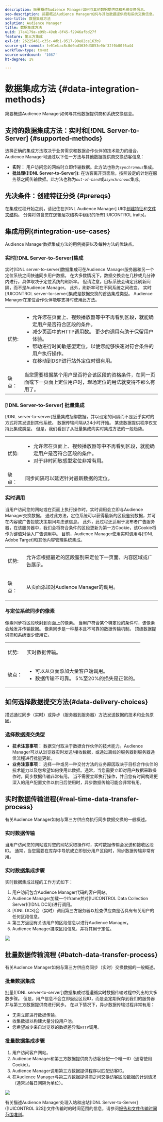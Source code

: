```yaml
---
description: 简要概述Audience Manager如何与其他数据提供商和系统交换信息。
seo-description: 简要概述Audience Manager如何与其他数据提供商和系统交换信息。
seo-title: 数据集成方法
solution: Audience Manager
title: 数据集成方法
uuid: 17a4179a-e99b-49eb-8f45-f2946afbd27f
feature: 第三方集成
exl-id: 26225461-c35c-4db1-9517-99e82ce163b9
source-git-commit: fe01ebac8c0d0ad3630d3853e0bf32f0b00f6a44
workflow-type: tm+mt
source-wordcount: '1087'
ht-degree: 1%

---
```


# 数据集成方法 {#data-integration-methods}

简要概述Audience Manager如何与其他数据提供商和系统交换信息。

## 支持的数据集成方法：实时和[!DNL Server-to-Server] {#supported-methods}

选择正确的集成方法取决于业务需求和数据合作伙伴的技术能力的组合。 Audience Manager可通过以下任一方法与其他数据提供商交换访客信息：

* **实时：** 用户访问您的网站时立即传输数据。此方法也称为&#x200B;*`synchronous`*&#x200B;集成。
* **批处理([!DNL Server-to-Server]):** 在访客离开页面后，按照设定的计划在服务器之间传输数据。此方法也称为&#x200B;*`out-of-band`*&#x200B;或&#x200B;*`asynchronous`*&#x200B;集成。

## 先决条件：创建特征分类 {#prereqs}

在集成过程开始之前，请记住在[!DNL Audience Manager] UI中[创建特征](../features/traits/create-onboarded-rule-based-traits.md)和[文件夹结构](../features/traits/trait-storage.md#create-trait-storage-folder)。 分类将包含您在逻辑层次结构中组织的所有[!UICONTROL traits]。

## 集成用例{#integration-use-cases}

Audience Manager数据集成方法的用例摘要以及每种方法的优缺点。

### 实时[!DNL Server-to-Server]集成

<!-- c_int_types_use_cases.xml -->

实时[!DNL server-to-server]数据集成可在Audience Manager服务器和另一个定位系统之间快速同步用户数据。 在大多数情况下，数据交换会在几秒或几分钟内进行，具体取决于定位系统的刷新率。 但请注意，目标系统会确定此刷新间隔，而不是Audience Manager。 此外，刷新率可在不同系统之间改变。 实时[!UICONTROL server-to-server]集成是数据交换的首选集成类型。 Audience Manager在定位合作伙伴能够支持时使用此方法。

<table id="simpletable_5307DEC378E5486CB92A354287F33AD8"> 
 <tr class="strow">
  <td class="stentry"> <p>优势: </p></td>
  <td class="stentry"> 
   <ul id="ul_F251AFF8A2FA49D0849E36D7FAE87DE7"> 
    <li id="li_1737EBB1AD8844BD87E736BB4D8080EF">允许您在页面上、视频播放器等中不再看到区段，就能确定用户是否符合区段的条件。 </li>
    <li id="li_1C1F346CB7BD40508AA5A6918C6B8514"> 减少页面中的HTTP调用数。 更少的调用有助于保留用户体验。 </li>
    <li id="li_046BF4568B104F53A0E5372568C957CD">帮助进行时间敏感型定位，以便您能够快速对符合条件的用户执行操作。 </li>
    <li id="li_70F7AB19AC5D4A9AB80216A2B05163B8">在移动到DSP进行站外定位时很有用。 </li>
   </ul></td>
 </tr>
 <tr class="strow">
  <td class="stentry"> 缺点：</td>
  <td class="stentry"> 当您需要根据某个用户是否符合该区段的资格条件，在同一页面或下一页面上定位用户时，现场定位的用法就变得不那么有用了。</td>
 </tr>
</table>

### [!DNL Server-to-Server] 批量集成

[!DNL server-to-server]批量集成捆绑数据，并以设定的间隔而不是近乎实时的方式将其发送到其他系统。 数据传输间隔从24小时开始。 某些数据提供程序仅支持此集成类型。 但是，我们看到了从批量集成向实时集成方法的一般趋势。

<table id="simpletable_6878241639114DE68E61A251486C6317"> 
 <tr class="strow">
  <td class="stentry"> <p>优势: </p></td>
  <td class="stentry"> 
   <ul id="ul_1E9B48B06E764D3AB6F2D702EB4922DC"> 
    <li id="li_1CF0E018660347B3A5AF79160F74FBDB">允许您在页面上、视频播放器等中不再看到区段，就能确定用户是否符合区段的条件。 </li> 
    <li id="li_B6A9DF9C0D8B44A48F032F2FDB5B3956">对于非时间敏感型定位非常有用。 </li>
   </ul></td>
 </tr>
 <tr class="strow">
  <td class="stentry"> 缺点：</td>
  <td class="stentry"> 同步间隔可以延迟针对最新数据的定位。</td>
 </tr>
</table>

### 实时调用

当用户访问您的网站或在页面上执行操作时，实时调用会立即与Audience Manager交换数据。 通过此方法，定位系统可以获得最新的区段鉴别数据，并可在内容或广告投放决策期间考虑该信息。 此外，此过程还适用于发布者广告服务器，在该服务器中，我们会将符合条件的区段更新为第一方Cookie，该Cookie将作为键值对读入广告调用中。 目前，Audience Manager使用实时调用与[!DNL Adobe Target]和其他内容管理系统集成。

<table> 
 <tr>
  <td> <p>优势: </p></td>
  <td> <p> 允许您根据最近的区段鉴别来定位下一页面、内容区域或广告展示。 </p></td> 
 </tr> 
 <tr>
  <td> <p>缺点： </p></td>
  <td> <p>从页面添加对Audience Manager的调用。</p></td>
 </tr> 
</table>


### 与定位系统同步的像素

像素同步将区段映射到页面上的像素。 当用户符合某个特定段的条件时，该像素会触发并传输数据。 像素同步是一种基本且不可靠的数据传输机制。 顶级数据提供商和系统很少使用它。

<table id="simpletable_39E4CD139CCF4417842AA28CDFFB6EB1"> 
 <tr class="strow">
  <td class="stentry"> <p>优势: </p></td>
  <td class="stentry"> <p> 实时数据传输。 </p></td> 
 </tr> 
 <tr class="strow">
  <td class="stentry"> <p>缺点： </p></td>
  <td class="stentry"> 
   <ul id="ul_5217EDC82434401493C2C96823C068E9"> 
    <li id="li_26EB0458CA1844908C005A47F55E50AC">可以从页面添加大量客户端调用。 </li>
    <li id="li_CD91F3DC92F2429293787D61506E5E04">数据传输不可靠。 5%至20%的损失是正常的。 </li>
   </ul></td>
 </tr> 
</table>

## 如何选择数据提交方法{#data-delivery-choices}

描述通过同步（实时）或异步（服务器到服务器）方法发送数据的技术和业务原因。

<!-- c_int_delivery_choices.xml -->

### 选择数据提交类型

* **技术注意事项：** 数据交付取决于数据合作伙伴的技术能力。Audience Manager可以从浏览器实时发送/接收数据，或通过离线的服务器到服务器通信流程进行批量更新。
* **业务注意事项：** 选择一种或另一种交付方法的业务原因取决于目标合作伙伴的技术能力以及您希望如何使用此数据。通常，当您需要立即对用户数据采取操作时，同步数据传输非常有用。 当不需要立即执行操作，并且您有时间构建更深入的用户配置文件以供日后使用时，异步数据传输可能会非常有用。

## 实时数据传输进程{#real-time-data-transfer-process}

有关Audience Manager如何与第三方供应商执行同步数据交换的一般概述。

### 实时数据传输

<!-- c_int_overview_sync.xml -->

当用户访问您的网站或对您的网站采取操作时，实时数据传输会发送和接收区段ID。 通常，当您需要在库存中导航或立即划分用户区段时，同步数据传输非常有用。

### 实时数据集成步骤

实时数据集成过程的工作方式如下：

1. 用户访问包含Audience Manager代码的客户网站。
1. Audience Manager加载一个Iframe并对[!UICONTROL Data Collection Server]([!DNL DCS])进行调用。
1. [!DNL DCS]会（实时）调用第三方服务器以检查供应商是否具有有关用户的任何区段信息。
1. 第三方返回有关该用户的区段信息以进行Audience Manager。
1. Audience Manager摄取区段信息，并将其用于定位。

![](assets/rt_reduce70.png)

## 批量数据传输流程 {#batch-data-transfer-process}

有关Audience Manager如何与第三方供应商同步（实时）交换数据的一般概述。

### 批量数据集成

<!-- c_int_overview_async.xml -->

批量([!DNL server-to-server])数据集成过程遵循实时数据传输过程中列出的大多数步骤。 但是，用户信息不会立即返回区段ID，而是会定期保存到我们的服务器并与第三方数据提供商进行同步。 在以下情况下，异步数据传输过程非常有用：

* 无需立即进行数据传输。
* 收集数据以构建大量分段用户池。
* 您希望减少来自浏览器的数据差异和`HTTP`调用。

### 批量数据集成步骤

1. 用户访问客户网站。
1. Audience Manager和第三方数据提供商为访客分配一个唯一ID（通常使用Cookie）。
1. Audience Manager调用第三方数据提供程序以匹配访客ID。
1. 在Audience Manager与第三方数据提供商之间交换访客区段数据的计划请求（通常以每日间隔为单位）。

![](assets/s2s_70.png)

有关描述Audience Manager处理入站和出站[!DNL Server-to-Server]([!UICONTROL S2S])文件传输时的时间范围的信息，请参阅[报告和文件传输时间范围准则](../reference/reporting-file-transfer-timeframe.md)。
